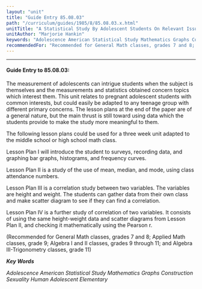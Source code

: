 ```yaml
---
layout: "unit"
title: "Guide Entry 85.08.03"
path: "/curriculum/guides/1985/8/85.08.03.x.html"
unitTitle: "A Statistical Study By Adolescent Students On Relevant Issues"
unitAuthor: "Marjorie Hankin"
keywords: "Adolescence American Statistical Study Mathematics Graphs Construction Sexuality Human Adolescent Elementary"
recommendedFor: "Recommended for General Math classes, grades 7 and 8; Applied Math classes, grade 9; Algebra I and II classes, grades 9 through 11; and Algebra III-Trigonometry classes, grade 11"
---
```

<body>
<hr/>
<h4>
Guide Entry to 85.08.03:
</h4>
The measurement of adolescents can intrigue students when the subject is themselves and the measurements and statistics obtained concern topics which interest them. This unit relates to pregnant adolescent students with common interests, but could easily be adapted to any teenage group with different primary concerns. The lesson plans at the end of the paper are of a general nature, but the main thrust is still toward using data which the students provide to make the study more meaningful to them.
<p>
The following lesson plans could be used for a three week unit adapted to the middle school or high school math class.
</p>
<p>
Lesson Plan I will introduce the student to surveys, recording data, and graphing bar graphs, histograms, and frequency curves.
</p>
<p>
Lesson Plan II is a study of the use of mean, median, and mode, using class attendance numbers.
</p>
<p>
Lesson Plan III is a correlation study between two variables. The variables are height and weight. The students can gather data from their own class and make scatter diagram to see if they can find a correlation.
</p>
<p>
Lesson Plan IV is a further study of correlation of two variables. It consists of using the same height-weight data and scatter diagrams from Lesson Plan II, and checking it mathematically using the Pearson r.
</p>
<p>
(Recommended for General Math classes, grades 7 and 8; Applied Math classes, grade 9; Algebra I and II classes, grades 9 through 11; and Algebra III-Trigonometry classes, grade 11)
</p>
<p>
<b>
<i>
Key Words
</i>
</b>
<br/>
</p>
<p>
<i>
Adolescence American Statistical Study Mathematics Graphs Construction Sexuality Human Adolescent Elementary
</i>
</p>
</body>